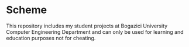 # Scheme
This repository includes my student projects at Bogazici University Computer Engineering Department and can only be used for learning and education purposes not for cheating.
